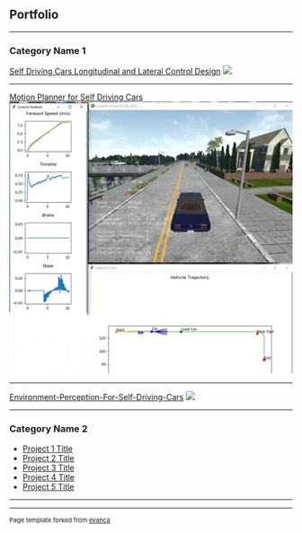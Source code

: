 ## Portfolio

---

### Category Name 1 

[Self Driving Cars Longitudinal and Lateral Control Design](/sample_page)
<img src="images/dummy_thumbnail.jpg?raw=true"/>

---
[Motion Planner for Self Driving Cars](/pdf/sample_presentation.pdf)
<img src="images/motion.jpg?raw=true"/>

---
[Environment-Perception-For-Self-Driving-Cars](http://example.com/)
<img src="images/dummy_thumbnail.jpg?raw=true"/>

---

### Category Name 2

- [Project 1 Title](http://example.com/)
- [Project 2 Title](http://example.com/)
- [Project 3 Title](http://example.com/)
- [Project 4 Title](http://example.com/)
- [Project 5 Title](http://example.com/)

---




---
<p style="font-size:11px">Page template forked from <a href="https://github.com/evanca/quick-portfolio">evanca</a></p>
<!-- Remove above link if you don't want to attibute -->
